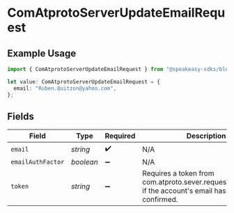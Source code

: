 # ComAtprotoServerUpdateEmailRequest

## Example Usage

```typescript
import { ComAtprotoServerUpdateEmailRequest } from "@speakeasy-sdks/bluesky/models/operations";

let value: ComAtprotoServerUpdateEmailRequest = {
  email: "Ruben.Quitzon@yahoo.com",
};
```

## Fields

| Field                                                                                                 | Type                                                                                                  | Required                                                                                              | Description                                                                                           |
| ----------------------------------------------------------------------------------------------------- | ----------------------------------------------------------------------------------------------------- | ----------------------------------------------------------------------------------------------------- | ----------------------------------------------------------------------------------------------------- |
| `email`                                                                                               | *string*                                                                                              | :heavy_check_mark:                                                                                    | N/A                                                                                                   |
| `emailAuthFactor`                                                                                     | *boolean*                                                                                             | :heavy_minus_sign:                                                                                    | N/A                                                                                                   |
| `token`                                                                                               | *string*                                                                                              | :heavy_minus_sign:                                                                                    | Requires a token from com.atproto.sever.requestEmailUpdate if the account's email has been confirmed. |